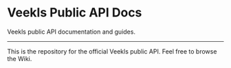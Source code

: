 # Veekls Public API Docs

Veekls public API documentation and guides.

---

This is the repository for the official Veekls public API. Feel free to browse the Wiki.
